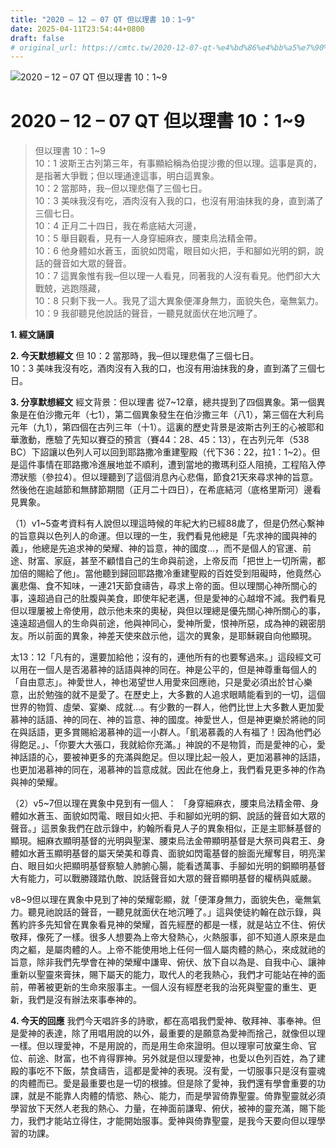 ```yaml
---
title: "2020 – 12 – 07 QT 但以理書 10：1~9"
date: 2025-04-11T23:54:44+0800
draft: false
# original_url: https://cmtc.tw/2020-12-07-qt-%e4%bd%86%e4%bb%a5%e7%90%86%e6%9b%b8-10%ef%bc%9a19
---
```


![2020 – 12 – 07 QT 但以理書 10：1\~9](/images/qt.jpg   "2020 – 12 – 07 QT 但以理書 10：1\~9")

# 2020 – 12 – 07 QT 但以理書 10：1\~9

> 但以理書 10：1\~9  
> 10：1 波斯王古列第三年，有事顯給稱為伯提沙撒的但以理。這事是真的，是指著大爭戰；但以理通達這事，明白這異象。  
> 10：2 當那時，我─但以理悲傷了三個七日。  
> 10：3 美味我沒有吃，酒肉沒有入我的口，也沒有用油抹我的身，直到滿了三個七日。  
> 10：4 正月二十四日，我在希底結大河邊，  
> 10：5 舉目觀看，見有一人身穿細麻衣，腰束烏法精金帶。  
> 10：6 他身體如水蒼玉，面貌如閃電，眼目如火把，手和腳如光明的銅，說話的聲音如大眾的聲音。  
> 10：7 這異象惟有我─但以理一人看見，同著我的人沒有看見。他們卻大大戰兢，逃跑隱藏，  
> 10：8 只剩下我一人。我見了這大異象便渾身無力，面貌失色，毫無氣力。  
> 10：9 我卻聽見他說話的聲音，一聽見就面伏在地沉睡了。

**1. 經文誦讀**

**2.  今天默想經文**
但 10：2 當那時，我─但以理悲傷了三個七日。  
10：3 美味我沒有吃，酒肉沒有入我的口，也沒有用油抹我的身，直到滿了三個七日。

**3. 分享默想經文**
經文背景：但以理書 從7\~12章，總共提到了四個異象。第一個異象是在伯沙撒元年（七1），第二個異象發生在伯沙撒三年（八1），第三個在大利烏元年（九1），第四個在古列三年（十1）。這裏的歷史背景是波斯古列王的心被耶和華激動，應驗了先知以賽亞的預言（賽44：28、45：13），在古列元年（538 BC）下詔讓以色列人可以回到耶路撒冷重建聖殿（代下36：22，拉1：1\~2）。但是這件事情在耶路撒冷進展地並不順利，遭到當地的撒瑪利亞人阻撓，工程陷入停滯狀態（參拉4）。但以理聽到了這個消息內心悲傷，節食21天來尋求神的旨意。然後他在逾越節和無酵節期間（正月二十四日），在希底結河（底格里斯河）邊看見異象。

（1）v1\~5查考資料有人說但以理這時候的年紀大約已經88歲了，但是仍然心繫神的旨意與以色列人的命運。但以理的一生，我們看見他總是「先求神的國與神的義」，他總是先追求神的榮耀、神的旨意，神的國度…，而不是個人的官運、前途、財富、家庭，甚至不顧惜自己的生命與前途，上帝反而「把世上一切所需，都加倍的賜給了他」。當他聽到歸回耶路撒冷重建聖殿的百姓受到阻礙時，他竟然心裏悲傷、食不知味，一連21天節食禱告，尋求上帝的面。但以理關心神所關心的事，遠超過自己的肚腹與美食，即使年紀老邁，但是愛神的心越增不減。我們看見但以理屢被上帝使用，啟示他未來的奧秘，與但以理總是優先關心神所關心的事，遠遠超過個人的生命與前途，他與神同心，愛神所愛，恨神所惡，成為神的親密朋友。所以前面的異象，神差天使來啟示他，這次的異象，是耶穌親自向他顯現。

太13：12「凡有的，還要加給他；沒有的，連他所有的也要奪過來。」這段經文可以用在一個人是否渴慕神的話語與神的同在。神是公平的，但是神尊重每個人的「自由意志」。神愛世人，神也渴望世人用愛來回應祂，只是愛必須出於甘心樂意，出於勉強的就不是愛了。在歷史上，大多數的人追求眼睛能看到的一切，這個世界的物質、虛榮、宴樂、成就…。有少數的一群人，他們比世上大多數人更加愛慕神的話語、神的同在、神的旨意、神的國度。神愛世人，但是神更樂於將祂的同在與話語，更多賞賜給渴慕神的這一小群人。「飢渴慕義的人有福了！因為他們必得飽足。」、「你要大大張口，我就給你充滿。」神說的不是物質，而是愛神的心，愛神話語的心，要被神更多的充滿與飽足。但以理比起一般人，更加渴慕神的話語，也更加渴慕神的同在，渴慕神的旨意成就。因此在他身上，我們看見更多神的作為與神的榮耀。

（2）v5\~7但以理在異象中見到有一個人： 「身穿細麻衣，腰束烏法精金帶、身體如水蒼玉、面貌如閃電、眼目如火把、手和腳如光明的銅、說話的聲音如大眾的聲音。」這景象我們在啟示錄中，約翰所看見人子的異象相似，正是主耶穌基督的顯現。細麻衣顯明基督的光明與聖潔、腰束烏法金帶顯明基督是大祭司與君王、身體如水蒼玉顯明基督的屬天榮美和尊貴、面貌如閃電基督的臉面光耀奪目，明亮潔白、眼目如火把顯明基督察驗人肺腑心腸，能看透萬事、手腳如光明的銅顯明基督大有能力，可以戰勝踐踏仇敵、說話聲音如大眾的聲音顯明基督的權柄與威嚴。

v8\~9但以理在異象中見到了神的榮耀彰顯，就「便渾身無力，面貌失色，毫無氣力。聽見祂說話的聲音，一聽見就面伏在地沉睡了。」這與使徒約翰在啟示錄，與舊約許多先知曾在異象看見神的榮耀，首先經歷的都是一樣，就是站立不住、俯伏敬拜，像死了一樣。很多人想要為上帝大發熱心，火熱服事，卻不知道人原來是血肉之軀，是屬肉體的人。上帝不能使用地上任何一個人屬肉體的熱心，來成就祂的旨意，除非我們先學會在神的榮耀中謙卑、俯伏、放下自以為是、自我中心、讓神重新以聖靈來膏抹，賜下屬天的能力，取代人的老我熱心，我們才可能站在神的面前，帶著被更新的生命來服事主。一個人沒有經歷老我的治死與聖靈的重生、更新，我們是沒有辦法來事奉神的。

**4. 今天的回應**
我們今天唱許多的詩歌，都在高唱我們愛神、敬拜神、事奉神。但是愛神的表達，除了用唱用說的以外，最重要的是願意為愛神而捨己，就像但以理一樣。但以理愛神，不是用說的，而是用生命來證明。但以理寧可放棄生命、官位、前途、財富，也不肯得罪神。另外就是但以理愛神，也愛以色列百姓，為了建殿的事吃不下飯，禁食禱告，這都是愛神的表現。沒有愛，一切服事只是沒有靈魂的肉體而已。愛是最重要也是一切的根據。但是除了愛神，我們還有學會重要的功課，就是不能靠人肉體的情慾、熱心、能力，而是學習倚靠聖靈。倚靠聖靈就必須學習放下天然人老我的熱心、力量，在神面前謙卑、俯伏，被神的靈充滿，賜下能力，我們才能站立得住，才能開始服事。愛神與倚靠聖靈，是我今天要向但以理學習的功課。
